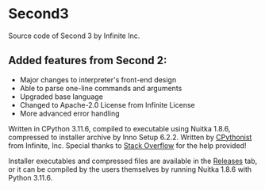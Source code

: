# Second3
Source code of Second 3 by Infinite Inc.

## Added features from Second 2:
- Major changes to interpreter's front-end design
- Able to parse one-line commands and arguments
- Upgraded base language
- Changed to Apache-2.0 License from Infinite License
- More advanced error handling

Written in CPython 3.11.6, compiled to executable using Nuitka 1.8.6, compressed to installer archive by Inno Setup 6.2.2.
Written by [CPythonist](http://cpythonist.github.io) from Infinite, Inc.
Special thanks to [Stack Overflow](http://stackoverflow.com) for the help provided!

Installer executables and compressed files are available in the [Releases](https://github.com/cpythonist/Second3/releases/tag/v3.0) tab, or it can be compiled by the users themselves by running Nuitka 1.8.6 with Python 3.11.6.
